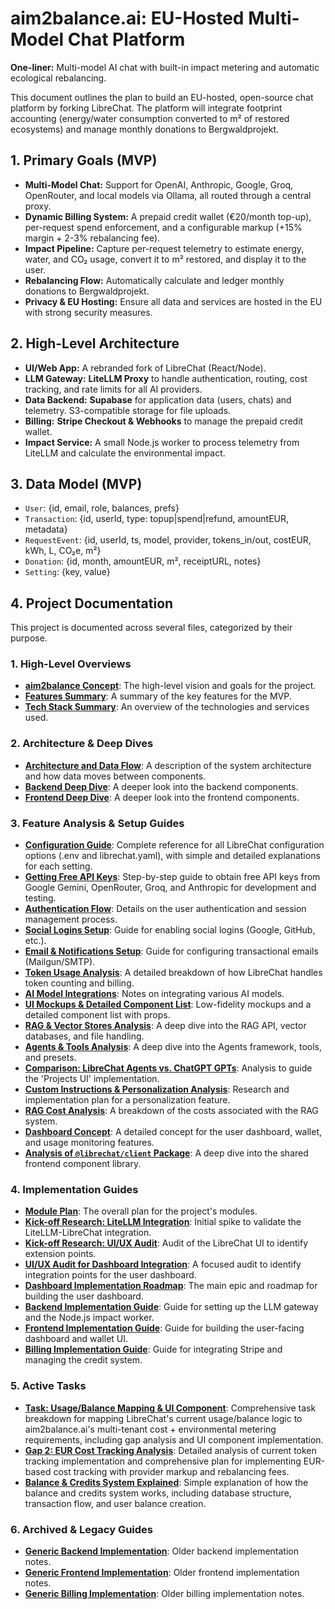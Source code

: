 # aim2balance.ai: EU-Hosted Multi-Model Chat Platform

**One-liner:** Multi-model AI chat with built-in impact metering and automatic ecological rebalancing.

This document outlines the plan to build an EU-hosted, open-source chat platform by forking LibreChat. The platform will integrate footprint accounting (energy/water consumption converted to m² of restored ecosystems) and manage monthly donations to Bergwaldprojekt.

## 1. Primary Goals (MVP)

- **Multi-Model Chat:** Support for OpenAI, Anthropic, Google, Groq, OpenRouter, and local models via Ollama, all routed through a central proxy.
- **Dynamic Billing System:** A prepaid credit wallet (€20/month top-up), per-request spend enforcement, and a configurable markup (+15% margin + 2-3% rebalancing fee).
- **Impact Pipeline:** Capture per-request telemetry to estimate energy, water, and CO₂ usage, convert it to m² restored, and display it to the user.
- **Rebalancing Flow:** Automatically calculate and ledger monthly donations to Bergwaldprojekt.
- **Privacy & EU Hosting:** Ensure all data and services are hosted in the EU with strong security measures.

## 2. High-Level Architecture

- **UI/Web App:** A rebranded fork of LibreChat (React/Node).
- **LLM Gateway:** **LiteLLM Proxy** to handle authentication, routing, cost tracking, and rate limits for all AI providers.
- **Data Backend:** **Supabase** for application data (users, chats) and telemetry. S3-compatible storage for file uploads.
- **Billing:** **Stripe Checkout & Webhooks** to manage the prepaid credit wallet.
- **Impact Service:** A small Node.js worker to process telemetry from LiteLLM and calculate the environmental impact.

## 3. Data Model (MVP)

- `User`: {id, email, role, balances, prefs}
- `Transaction`: {id, userId, type: topup|spend|refund, amountEUR, metadata}
- `RequestEvent`: {id, userId, ts, model, provider, tokens_in/out, costEUR, kWh, L, CO₂e, m²}
- `Donation`: {id, month, amountEUR, m², receiptURL, notes}
- `Setting`: {key, value}

## 4. Project Documentation

This project is documented across several files, categorized by their purpose.

### 1. High-Level Overviews

- **[aim2balance Concept](./aim2balance_concept.md)**: The high-level vision and goals for the project.
- **[Features Summary](./features_summary.md)**: A summary of the key features for the MVP.
- **[Tech Stack Summary](./tech_stack_summary.md)**: An overview of the technologies and services used.

### 2. Architecture & Deep Dives

- **[Architecture and Data Flow](./architecture_and_data_flow.md)**: A description of the system architecture and how data moves between components.
- **[Backend Deep Dive](./backend_deep_dive.md)**: A deeper look into the backend components.
- **[Frontend Deep Dive](./frontend_deep_dive.md)**: A deeper look into the frontend components.

### 3. Feature Analysis & Setup Guides

- **[Configuration Guide](./configuration_guide.md)**: Complete reference for all LibreChat configuration options (.env and librechat.yaml), with simple and detailed explanations for each setting.
- **[Getting Free API Keys](./getting_free_api_keys.md)**: Step-by-step guide to obtain free API keys from Google Gemini, OpenRouter, Groq, and Anthropic for development and testing.
- **[Authentication Flow](./authentication_flow.md)**: Details on the user authentication and session management process.
- **[Social Logins Setup](./social_logins_setup.md)**: Guide for enabling social logins (Google, GitHub, etc.).
- **[Email & Notifications Setup](./email_and_notifications_setup.md)**: Guide for configuring transactional emails (Mailgun/SMTP).
- **[Token Usage Analysis](./token_usage_analysis.md)**: A detailed breakdown of how LibreChat handles token counting and billing.
- **[AI Model Integrations](./ai_model_integrations.md)**: Notes on integrating various AI models.
- **[UI Mockups & Detailed Component List](./ui_mockups_and_components.md)**: Low-fidelity mockups and a detailed component list with props.
- **[RAG & Vector Stores Analysis](./rag_and_vector_stores_analysis.md)**: A deep dive into the RAG API, vector databases, and file handling.
- **[Agents & Tools Analysis](./agents_and_tools_analysis.md)**: A deep dive into the Agents framework, tools, and presets.
- **[Comparison: LibreChat Agents vs. ChatGPT GPTs](./librechat_agents_vs_chatgpt_gpts.md)**: Analysis to guide the 'Projects UI' implementation.
- **[Custom Instructions & Personalization Analysis](./custom_instructions_personalization.md)**: Research and implementation plan for a personalization feature.
- **[RAG Cost Analysis](./rag_cost_analysis.md)**: A breakdown of the costs associated with the RAG system.
- **[Dashboard Concept](./dashboard_concept.md)**: A detailed concept for the user dashboard, wallet, and usage monitoring features.
- **[Analysis of `@librechat/client` Package](./packages_client_analysis.md)**: A deep dive into the shared frontend component library.

### 4. Implementation Guides

- **[Module Plan](./module_plan.md)**: The overall plan for the project's modules.
- **[Kick-off Research: LiteLLM Integration](./kickoff_research_litellm.md)**: Initial spike to validate the LiteLLM-LibreChat integration.
- **[Kick-off Research: UI/UX Audit](./kickoff_research_ui.md)**: Audit of the LibreChat UI to identify extension points.
- **[UI/UX Audit for Dashboard Integration](./ui_ux_audit.md)**: A focused audit to identify integration points for the user dashboard.
- **[Dashboard Implementation Roadmap](./dashboard_implementation_roadmap.md)**: The main epic and roadmap for building the user dashboard.
- **[Backend Implementation Guide](./implementation_backend_litellm.md)**: Guide for setting up the LLM gateway and the Node.js impact worker.
- **[Frontend Implementation Guide](./implementation_frontend_dashboard.md)**: Guide for building the user-facing dashboard and wallet UI.
- **[Billing Implementation Guide](./implementation_billing_stripe.md)**: Guide for integrating Stripe and managing the credit system.

### 5. Active Tasks

- **[Task: Usage/Balance Mapping & UI Component](./task_usage_balance_ui.md)**: Comprehensive task breakdown for mapping LibreChat's current usage/balance logic to aim2balance.ai's multi-tenant cost + environmental metering requirements, including gap analysis and UI component implementation.
- **[Gap 2: EUR Cost Tracking Analysis](./gap2_eur_cost_tracking_analysis.md)**: Detailed analysis of current token tracking implementation and comprehensive plan for implementing EUR-based cost tracking with provider markup and rebalancing fees.
- **[Balance & Credits System Explained](./balance_credits_explained.md)**: Simple explanation of how the balance and credits system works, including database structure, transaction flow, and user balance creation.

### 6. Archived & Legacy Guides

- **[Generic Backend Implementation](./implementation_backend.md)**: Older backend implementation notes.
- **[Generic Frontend Implementation](./implementation_frontend.md)**: Older frontend implementation notes.
- **[Generic Billing Implementation](./implementation_billing.md)**: Older billing implementation notes.
